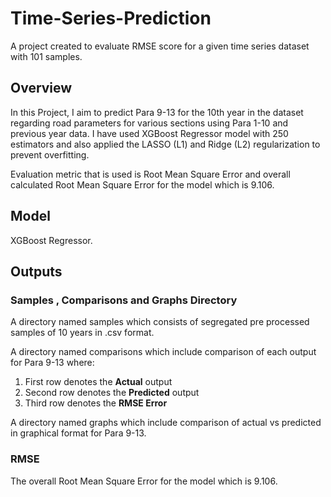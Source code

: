 # Time-Series-Prediction
A project created to evaluate RMSE score for a given time series dataset with 101 samples.

## Overview 

In this Project, I aim to predict Para 9-13 for the 10th year in the dataset regarding road parameters for various sections using Para 1-10 and previous year data.
I have used XGBoost Regressor model with  250 estimators and also applied the  LASSO (L1) and Ridge (L2) regularization to prevent overfitting. 

Evaluation metric that is used is Root Mean Square Error and overall  calculated Root Mean Square Error for the model which is 9.106. 

## Model 
XGBoost Regressor.

## Outputs

### Samples , Comparisons and Graphs Directory
A directory named samples which consists of segregated pre processed samples of 10 years in .csv format.

A directory named comparisons which include comparison of each output for Para 9-13 where:
1) First row denotes the **Actual** output
2) Second row denotes the **Predicted** output
3) Third row denotes the **RMSE Error**

A directory named graphs which include comparison of actual vs predicted in graphical format for Para 9-13.

### RMSE
The overall Root Mean Square Error for the model which is 9.106.
